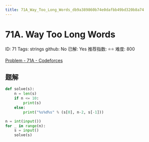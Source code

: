 ```yaml
---
title: 71A_Way_Too_Long_Words_db9a389860b74e0dafbb49bd320b8a74
---
```


# 71A. Way Too Long Words

ID: 71
Tags: strings
github: No
已解: Yes
推荐指数: ⭐⭐
难度: 800

[Problem - 71A - Codeforces](https://codeforces.com/problemset/problem/71/A)

## 题解

```python
def solve(s):
    n = len(s)
    if n <= 10:
        print(s)
    else:
        print("%s%d%s" % (s[0], n-2, s[-1]))

n = int(input())
for _ in range(n):
    s = input()
    solve(s)
```